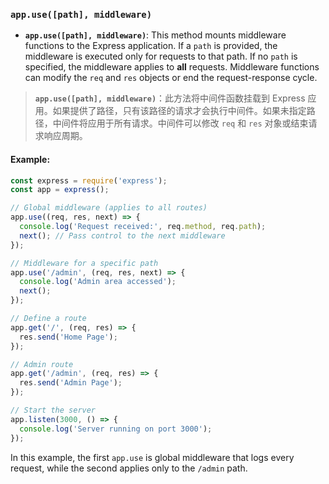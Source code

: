 ### `app.use([path], middleware)`

- **`app.use([path], middleware)`**: This method mounts middleware functions to the Express application. If a `path` is provided, the middleware is executed only for requests to that path. If no `path` is specified, the middleware applies to **all** requests. Middleware functions can modify the `req` and `res` objects or end the request-response cycle.

> **`app.use([path], middleware)`**：此方法将中间件函数挂载到 Express 应用。如果提供了路径，只有该路径的请求才会执行中间件。如果未指定路径，中间件将应用于所有请求。中间件可以修改 `req` 和 `res` 对象或结束请求响应周期。

#### Example:

```js
const express = require('express');
const app = express();

// Global middleware (applies to all routes)
app.use((req, res, next) => {
  console.log('Request received:', req.method, req.path);
  next(); // Pass control to the next middleware
});

// Middleware for a specific path
app.use('/admin', (req, res, next) => {
  console.log('Admin area accessed');
  next();
});

// Define a route
app.get('/', (req, res) => {
  res.send('Home Page');
});

// Admin route
app.get('/admin', (req, res) => {
  res.send('Admin Page');
});

// Start the server
app.listen(3000, () => {
  console.log('Server running on port 3000');
});
```

In this example, the first `app.use` is global middleware that logs every request, while the second applies only to the `/admin` path.